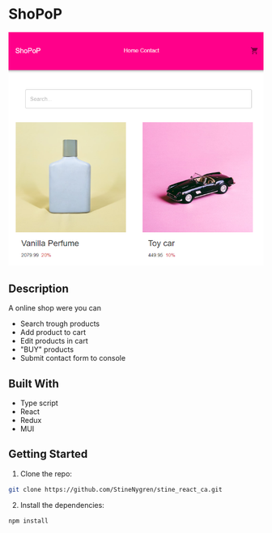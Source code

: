 # ShoPoP

<div id="header" align="center">
  <img src="./src/assets/siteImg.png" />
</div>

## Description
A online shop were you can

- Search trough products
- Add product to cart
- Edit products in cart
- "BUY" products
- Submit contact form to console

## Built With

- Type script
- React
- Redux
- MUI

## Getting Started

1. Clone the repo:

```bash
git clone https://github.com/StineNygren/stine_react_ca.git
```

2. Install the dependencies:

```
npm install
```

